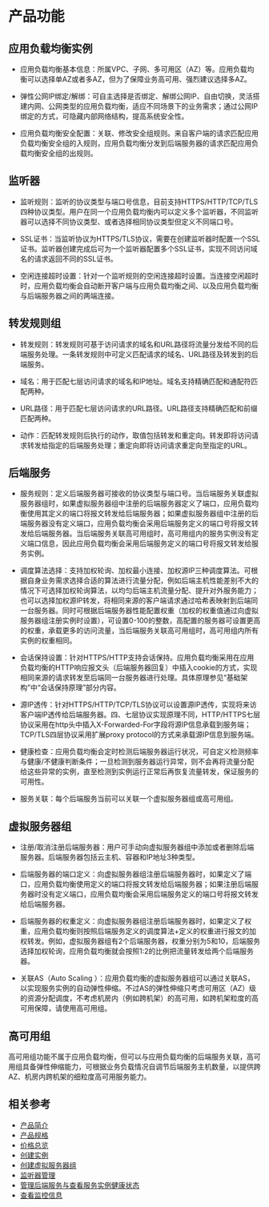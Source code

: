# 产品功能

## 应用负载均衡实例

- 应用负载均衡基本信息：所属VPC、子网、多可用区（AZ）等。应用负载均衡可以选择单AZ或者多AZ，但为了保障业务高可用、强烈建议选择多AZ。

- 弹性公网IP绑定/解绑：可自主选择是否绑定、解绑公网IP、自由切换，灵活搭建内网、公网类型的应用负载均衡，适应不同场景下的业务需求；通过公网IP绑定的方式，可隐藏内部网络结构，提高系统安全性。

- 应用负载均衡安全配置：关联、修改安全组规则。来自客户端的请求匹配应用负载均衡安全组的入规则，应用负载均衡分发到后端服务器的请求匹配应用负载均衡安全组的出规则。

## 监听器

- 监听规则：监听的协议类型与端口号信息，目前支持HTTPS/HTTP/TCP/TLS四种协议类型。用户在同一个应用负载均衡内可以定义多个监听器，不同监听器可以选择不同协议类型、或者选择相同协议类型但定义不同端口号。

- SSL证书：当监听协议为HTTPS/TLS协议，需要在创建监听器时配置一个SSL证书。监听器创建完成后可为一个监听器配置多个SSL证书，实现不同访问域名的请求返回不同的SSL证书。

- 空闲连接超时设置：针对一个监听规则的空闲连接超时设置。当连接空闲超时时，应用负载均衡会自动断开客户端与应用负载均衡之间、以及应用负载均衡与后端服务器之间的两端连接。

## 转发规则组

- 转发规则：转发规则可基于访问请求的域名和URL路径将流量分发给不同的后端服务处理。一条转发规则中可定义匹配请求的域名、URL路径及转发到的后端服务。

- 域名：用于匹配七层访问请求的域名和IP地址。域名支持精确匹配和通配符匹配两种。

- URL路径：用于匹配七层访问请求的URL路径。URL路径支持精确匹配和前缀匹配两种。

- 动作：匹配转发规则后执行的动作，取值包括转发和重定向。转发即将访问请求转发给指定的后端服务处理；重定向即将访问请求重定向至指定的URL。

## 后端服务

- 服务规则：定义后端服务器可接收的协议类型与端口号。当后端服务关联虚拟服务器组时，如果虚拟服务器组中注册的后端服务器定义了端口，应用负载均衡使用其定义的端口将报文转发给后端服务器；如果虚拟服务器组中注册的后端服务器没有定义端口，应用负载均衡会采用后端服务定义的端口号将报文转发给后端服务器。当后端服务关联高可用组时，高可用组内的服务实例没有定义端口信息，因此应用负载均衡会采用后端服务定义的端口号将报文转发给服务实例。

- 调度算法选择：支持加权轮询、加权最小连接、加权源IP三种调度算法。可根据自身业务需求选择合适的算法进行流量分配，例如后端主机性能差别不大的情况下可选择加权轮询算法，以均匀后端主机流量分配、提升对外服务能力；也可以选择加权源IP转发，将相同来源的客户端请求通过哈希表映射到后端同一台服务器。同时可根据后端服务器性能配置权重（加权的权重值通过向虚拟服务器组注册实例时设置），可设置0-100的整数，高配置的服务器可设置更高的权重，承载更多的访问流量，当后端服务关联高可用组时，高可用组内所有实例的权重相同。

- 会话保持设置：针对HTTPS/HTTP支持会话保持。应用负载均衡采用在应用负载均衡的HTTP响应报文头（后端服务器回复）中插入cookie的方式，实现相同来源的请求转发至后端同一台服务器进行处理。具体原理参见“基础架构”中“会话保持原理”部分内容。

- 源IP透传：针对HTTPS/HTTP/TCP/TLS协议可以设置源IP透传，实现将来访客户端IP透传给后端服务器。四、七层协议实现原理不同，HTTP/HTTPS七层协议采用在http头中插入X-Forwarded-For字段将源IP信息承载到服务端；TCP/TLS四层协议采用扩展proxy protocol的方式来承载源IP信息到服务端。

- 健康检查：应用负载均衡会定时检测后端服务器运行状况，可自定义检测频率与健康/不健康判断条件；一旦检测到服务器运行异常，则不会再将流量分配给这些异常的实例，直至检测到实例运行正常后再恢复流量转发，保证服务的可用性。

- 服务关联：每个后端服务当前可以关联一个虚拟服务器组或高可用组。

## 虚拟服务器组

- 注册/取消注册后端服务器：用户可手动向虚拟服务器组中添加或者删除后端服务器。后端服务器包括云主机、容器和IP地址3种类型。

- 后端服务器的端口定义：向虚拟服务器组注册后端服务器时，如果定义了端口，应用负载均衡使用定义的端口将报文转发给后端服务器；如果注册后端服务器时没有定义端口，应用负载均衡会采用后端服务定义的端口号将报文转发给后端服务器。

- 后端服务器的权重定义：向虚拟服务器组注册后端服务器时，如果定义了权重，应用负载均衡则按照后端服务定义的调度算法+定义的权重进行报文的加权转发。例如，虚拟服务器组有2个后端服务器，权重分别为5和10，后端服务选择加权轮询，应用负载均衡就会按照1:2的比例把流量转发给两个后端服务器。

- 关联AS（Auto Scaling ）：应用负载均衡的虚拟服务器组可以通过关联AS，以实现服务实例的自动弹性伸缩。不过AS的弹性伸缩只考虑可用区（AZ）级的资源分配调度，不考虑机房内（例如跨机架）的高可用，如跨机架粒度的高可用保障，请使用高可用组。

## 高可用组

高可用组功能不属于应用负载均衡，但可以与应用负载均衡的后端服务关联，高可用组具备弹性伸缩能力，可根据业务负载情况自调节后端服务主机数量，以提供跨AZ、机房内跨机架的细粒度高可用服务能力。


## 相关参考

- [产品简介](../Introduction/Product-Overview.md)
- [产品规格](../Introduction/Specification.md)
- [价格总览](../Pricing/Price-Overview.md)
- [创建实例](../Getting-Started/Create-Instance.md)
- [创建虚拟服务器组](../Operation-Guide/TargetGroup-Management.md)
- [监听器管理](../Operation-Guide/Listener-Management.md)
- [管理后端服务与查看服务实例健康状态](../Operation-Guide/Backend-Management.md)
- [查看监控信息](../Operation-Guide/Monitoring.md)



